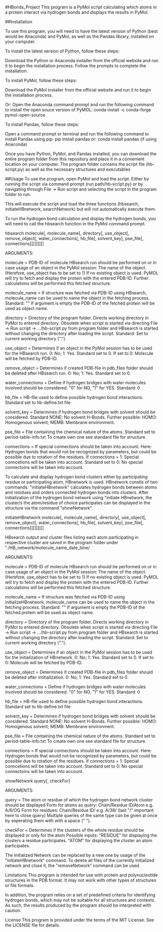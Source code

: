 #HBonds_Project
This program is a PyMol script calculating which atoms in a protein interact via hydrogen bonds and displays the results in PyMol.

##Installation

To use this program, you will need to have the latest version of Python (best would be Anaconda) and PyMol, as well as the Pandas library, installed on your computer.


To install the latest version of Python, follow these steps:

Download the Python or Anaconda installer from the official website and run it to begin the installation process.
Follow the prompts to complete the installation.


To install PyMol, follow these steps:

Download the PyMol installer from the official website and run it to begin the installation process.

Or:
Open the Anaconda command prompt and run the following command to install the open souce version of PyMOL:
conda install -c conda-forge pymol-open-source


To install Pandas, follow these steps:

Open a command prompt or terminal and run the following command to install Pandas using pip:
pip install pandas
or:
conda install pandas (if using Anaconda)

Once you have Python, PyMol, and Pandas installed, you can download the entire program folder from this repository and place it in a convenient location on your computer. The program folder contains the script file (hb-script.py) as well as the necessary structures and executables


##Usage
To use the program, open PyMol and load the script. Either by running the script via command prompt (run path/hb-script.py) or by navigating through File -> Run script and selecting the script in the program folder to run.

This will execute the script and load the three functions (hbsearch, initiateHBnetwork, searchNetwork) but will not automatically execute them. 

To run the hydrogen bond calculation and display the hydrogen bonds, you will need to call the hbsearch function in the PyMol command prompt.

hbsearch molecule[, molecule_name[, directory[, 
         	use_object[, remove_object[, water_connections[,
		hb_file[, solvent_key[, 
		pse_file[, connections]]]]]]]]]

ARGUMENTS:

molecule = 			PDB-ID of molecule HBsearch run should be performed on or
				in case usage of an object in the PyMol session: The name of the object. 
				(Herefore, use_object has to be set to 1)
				If no existing object is used. PyMOL will try to fetch and display the protein with the entered PDB-ID.
				Further calculations will be performed this fetched structure.

molecule_name = 		If structure was fetched via PDB-ID using HBsearch, molecule_name can be used to name the object in the fetching process.
				Standard: ""
				If argument is empty the PDB-ID of the fetched protein will be used as object name.

directory =			Directory of the program folder. Directs working directory in PyMol to entered directory. 
				Obsolete when script is started via directing File -> Run script -> .../hb-script.py from program folder and HBsearch is started without changing the directory after loading the script. 
				Standard: Set to current working directory (".").

use_object =		Determines if an object in the PyMol session has to be used for the HBsearch run. 0: No; 1: Yes. 
				Standard set to 0. If set to 0: Molecule will be fetched by PDB-ID.

remove_object = 		Determines if created PDB-file in pdb_files folder should be deleted after HBsearch run. 0: No; 1: Yes. 
				Standard set to 0.

water_connections = 	Define if hydrogen bridges with water molecules involved should be considered. "0" for NO, "1" for YES. 
				Standard: 0

hb_file =			HB-file used to define possible hydrogen bond interactions. 
				Standard set to hb-define.txt file

solvent_key = 		Determines if hydrogen bond bridges with solvent should be considered. 
				Standard NONE: No solvent H-Bonds. Further possible: HOMO: Homogenous solvent; MEMB: Membrane environment.

pse_file = 			File containing the chemical nature of the atoms. 
				Standard set to period-table-info.txt To create own one see standard file for structure.

connections = 		If special connections should be taken into account. Here: Hydrogen bonds that would not be recognized by parameters, 
				but could be possible due to rotation of the residues. 
				If connections = 1: Special conncetions will be taken into account. 
				Standard set to 0: No special connectoins will be taken into account.


To calculate and display hydrogen bond clusters either by participating residue or participating atom, HBnetwork is used.
HBnetwork constis of two commands:
"initiateHBnetwork" calculates hydrogen bonds between atoms and residues and orders connected hydrogen bonds into clusters.
After initialization of the hydrogen bond network using "initiate HBnetwork, the cluster/s the atom/residue of choice participates can be displayed in the structure via the command "showNetwork".

initiateHBnetwork molecule[, molecule_name[, directory[, 
         	use_object[, remove_object[, water_connections[,
		hb_file[, solvent_key[, 
		pse_file[, connections]]]]]]]]]

HBsearch output and cluster files listing each atom participating in respective cluster are saved in the program folder under "./HB_network/molecule_name_date_time/

ARGUMENTS:

molecule = 			PDB-ID of molecule HBsearch run should be performed on or
				in case usage of an object in the PyMol session: The name of the object. 
				(Herefore, use_object has to be set to 1)
				If no existing object is used. PyMOL will try to fetch and display the protein with the entered PDB-ID.
				Further calculations will be performed this fetched structure.

molecule_name = 		If structure was fetched via PDB-ID using initializeHBnetwork, molecule_name can be used to name the object in the fetching process.
				Standard: ""
				If argument is empty the PDB-ID of the fetched protein will be used as object name.

directory =			Directory of the program folder. Directs working directory in PyMol to entered directory. 
				Obsolete when script is started via directing File -> Run script -> .../hb-script.py from program folder and HBsearch is started without changing the directory after loading the script. 
				Standard: Set to current working directory (".").

use_object =		Determines if an object in the PyMol session has to be used for the initialization of HBnetwork. 0: No; 1: Yes. 
				Standard set to 0. If set to 0: Molecule will be fetched by PDB-ID.

remove_object = 		Determines if created PDB-file in pdb_files folder should be deleted after intitialization. 0: No; 1: Yes. 
				Standard set to 0.

water_connections = 	Define if hydrogen bridges with water molecules involved should be considered. "0" for NO, "1" for YES. 
				Standard: 0

hb_file =			HB-file used to define possible hydrogen bond interactions. 
				Standard set to hb-define.txt file

solvent_key = 		Determines if hydrogen bond bridges with solvent should be considered. 
				Standard NONE: No solvent H-Bonds. Further possible: HOMO: Homogenous solvent; MEMB: Membrane environment.

pse_file = 			File containing the chemical nature of the atoms. 
				Standard set to period-table-info.txt To create own one see standard file for structure.

connections = 		If special connections should be taken into account. Here: Hydrogen bonds that would not be recognized by parameters, 
				but could be possible due to rotation of the residues. 
				If connections = 1: Special conncetions will be taken into account. 
				Standard set to 0: No special connectoins will be taken into account.



showNetwork query[, checkFor]

ARGUMENTS:

query = 			The atom or residue of which the hydrogen bond network cluster should be displayed
				Form for atoms as query: Chain/Residue ID/Atom e.g. A/6/OG
				Form for residues: Chain/Residue ID/ e.g. A/38/ (last "/" important here to close query)
				Multiple queries of the same type can be given at once by seperating them with with a space (" ").

checkFor =			Determines if the clusters of the whole residue should be displayed or only for the atom
				Possible inputs: 	"RESIDUE" for displaying the clusters a residue participates.
							"ATOM" for displaying the cluster an atom participates.



The initialized Network can be replaced by a new one by usage of the "initiateHBnetwork" command.
To delete all files of the currently initialized network and close it, the "removeNetwork" command can be used.


Limitations
This program is intended for use with protein and polynucleotide structures in the PDB format. It may not work with other types of structures or file formats.

In addition, the program relies on a set of predefined criteria for identifying hydrogen bonds, which may not be suitable for all structures and contexts. As such, the results produced by the program should be interpreted with caution.

License
This program is provided under the terms of the MIT License. See the LICENSE file for details.